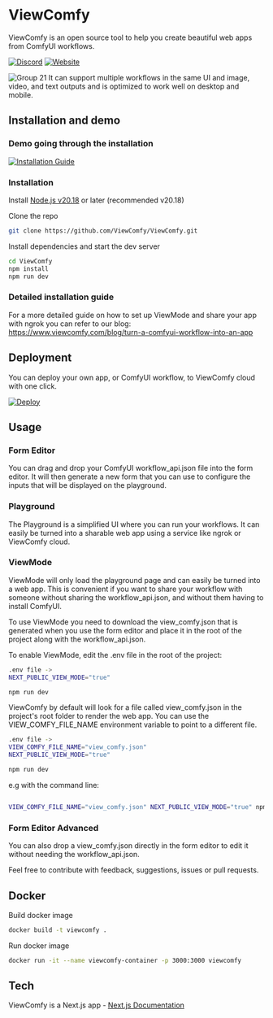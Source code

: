 # ViewComfy

ViewComfy is an open source tool to help you create beautiful web apps from ComfyUI workflows.

[![Discord](https://img.shields.io/badge/ViewComfy-Discord-%235865F2.svg)](https://discord.gg/DXubrz5R7E)
[![Website](https://img.shields.io/badge/ViewComfy%20-%20green?label=Website&color=4D7D85)](https://www.viewcomfy.com/)


![Group 21](https://github.com/user-attachments/assets/ad9a98e6-6c4c-4bf5-85db-4d03ab682f9b)
It can support multiple workflows in the same UI and image, video, and text outputs and is optimized to work well on desktop and mobile.


## Installation and demo

### Demo going through the installation
[![Installation Guide](https://github.com/user-attachments/assets/8b6f6b0d-859a-4a98-80b5-664591160512)](https://youtu.be/sG2elA1bdrg)

### Installation
Install [Node.js v20.18](https://nodejs.org/) or later (recommended v20.18)

Clone the repo

```bash
git clone https://github.com/ViewComfy/ViewComfy.git
```

Install dependencies and start the dev server  

```bash
cd ViewComfy
npm install
npm run dev
```

### Detailed installation guide
For a  more detailed guide on how to set up ViewMode and share your app with ngrok you can refer to our blog: <https://www.viewcomfy.com/blog/turn-a-comfyui-workflow-into-an-app>


## Deployment

You can deploy your own app, or ComfyUI workflow, to ViewComfy cloud with one click.

[![Deploy](https://img.shields.io/badge/Deploy-4D7D85)](https://app.viewcomfy.com/)


## Usage
### Form Editor

You can drag and drop your ComfyUI workflow_api.json file into the form editor. It will then generate a new form that you can use to configure the inputs that will be displayed on the playground.

### Playground

The Playground is a simplified UI where you can run your workflows. It can easily be turned into a sharable web app using a service like ngrok or ViewComfy cloud.

### ViewMode

ViewMode will only load the playground page and can easily be turned into a web app. This is convenient if you want to share your workflow with someone without sharing the workflow_api.json, and without them having to install ComfyUI.

To use ViewMode you need to download the view_comfy.json that is generated when you use the form editor and place it in the root of the project along with the workflow_api.json.

To enable ViewMode, edit the .env file in the root of the project:

```bash
.env file ->
NEXT_PUBLIC_VIEW_MODE="true"

npm run dev
```

ViewComfy by default will look for a file called view_comfy.json in the project's root folder to render the web app. You can use the VIEW_COMFY_FILE_NAME environment variable to point to a different file.

```bash
.env file ->
VIEW_COMFY_FILE_NAME="view_comfy.json"
NEXT_PUBLIC_VIEW_MODE="true"

npm run dev
```

e.g with the command line:

```bash

VIEW_COMFY_FILE_NAME="view_comfy.json" NEXT_PUBLIC_VIEW_MODE="true" npm run dev
```

### Form Editor Advanced

You can also drop a view_comfy.json directly in the form editor to edit it without needing the workflow_api.json.

Feel free to contribute with feedback, suggestions, issues or pull requests.

## Docker

Build docker image

```bash
docker build -t viewcomfy .
```

Run docker image

```bash
docker run -it --name viewcomfy-container -p 3000:3000 viewcomfy
```

## Tech

ViewComfy is a Next.js app - [Next.js Documentation](https://nextjs.org/docs)
